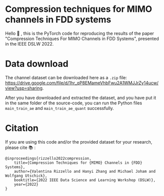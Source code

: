 # Compression techniques for MIMO channels in FDD systems

Hello 👋 , this is the PyTorch code for reproducing the results of the paper "Compression Techniques For MIMO Channels in FDD Systems", presented in the IEEE DSLW 2022.

# Data download

The channel dataset can be downloaded here as a `.zip` file: https://drive.google.com/file/d/1hr_qP8EMameVhbFwu2A1WMJJrZy14ucw/view?usp=sharing.

After you have downloaded and extracted the dataset, and you have put it in the same folder of the source-code, you can run the Python files `main_train_ae` and `main_train_ae_quant` successfully.

# Citation

If you are using this code and/or the provided dataset for your research, please cite 📚 :
```
@inproceedings{rizzello2022compression,
    title={Compression Techniques for {MIMO} Channels in {FDD} Systems},
    author={Valentina Rizzello and Hanyi Zhang and Michael Joham and Wolfgang Utschick},
    booktitle={2022 IEEE Data Science and Learning Workshop (DSLW)},
    year={2022}
}
```
